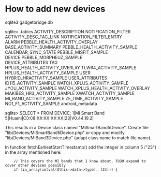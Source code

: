 # How to add new devices

sqlite3 gadgetbridge.db

sqlite> .tables
ACTIVITY_DESCRIPTION                 NOTIFICATION_FILTER                
ACTIVITY_DESC_TAG_LINK               NOTIFICATION_FILTER_ENTRY          
ALARM                                PEBBLE_HEALTH_ACTIVITY_OVERLAY     
BASE_ACTIVITY_SUMMARY                PEBBLE_HEALTH_ACTIVITY_SAMPLE      
CALENDAR_SYNC_STATE                  PEBBLE_MISFIT_SAMPLE               
DEVICE                               PEBBLE_MORPHEUZ_SAMPLE             
DEVICE_ATTRIBUTES                    TAG                                
HPLUS_HEALTH_ACTIVITY_OVERLAY        TLW64_ACTIVITY_SAMPLE              
HPLUS_HEALTH_ACTIVITY_SAMPLE         USER                               
HYBRID_HRACTIVITY_SAMPLE             USER_ATTRIBUTES                    
ID115_ACTIVITY_SAMPLE                WATCH_XPLUS_ACTIVITY_SAMPLE        
JYOU_ACTIVITY_SAMPLE                 WATCH_XPLUS_HEALTH_ACTIVITY_OVERLAY
MAKIBES_HR3_ACTIVITY_SAMPLE          XWATCH_ACTIVITY_SAMPLE             
MI_BAND_ACTIVITY_SAMPLE              ZE_TIME_ACTIVITY_SAMPLE            
NO1_F1_ACTIVITY_SAMPLE               android_metadata                   

sqlite> SELECT * FROM DEVICE;
1|Mi Smart Band 5|Huami|C0:08:XX:XX:XX:XX|23|V0.44.19.2|

This results in a Device class named "MiSmartBand5Device".
Create file "lib/Devices/MiSmartBand5Device.php" or copy and modify
"lib/Devices/MiBand3Device.php" (adapt class name to match file name).

In function fetchEarliestStartTimestamp() add the integer in column 5
("23") in the array mentioned here:

        // This covers the MI bands that I know about. TODO expand to cover other devices possibly
        if (in_array(intval($this->data->type), [23])) {

